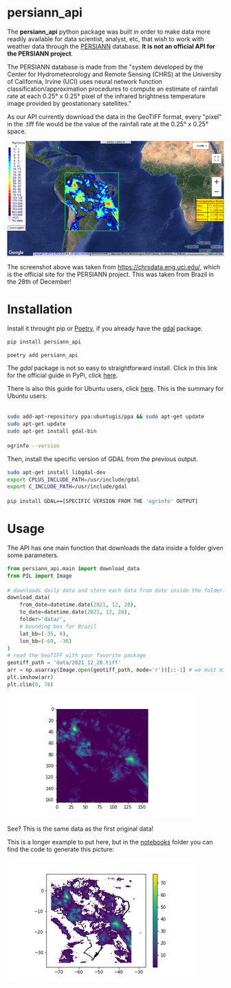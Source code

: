 # persiann_api

The __persiann_api__ python package was built in order to make data more readily available for data scientist, analyst, etc, that wish to work with weather data through the [PERSIANN](https://chrsdata.eng.uci.edu/) database. __It is not an official API for the PERSIANN project__.

The PERSIANN database is made from the "system developed by the Center for Hydrometeorology and Remote Sensing (CHRS) at the University of California, Irvine (UCI) uses neural network function classification/approximation procedures to compute an estimate of rainfall rate at each 0.25° x 0.25° pixel of the infrared brightness temperature image provided by geostationary satellites."

As our API currently download the data in the GeoTIFF format, every "pixel" in the .tiff file would be the value of the rainfall rate at the 0.25° x 0.25° space.

![PERSIANN data. Screenshot taken from https://chrsdata.eng.uci.edu/ .](github_images/PERSIANN_example.png)

The screenshot above was taken from https://chrsdata.eng.uci.edu/, which is the official site for the PERSIANN project. This was taken from Brazil in the 28th of December!

# Installation

Install it throught pip or [Poetry](https://python-poetry.org/), if you already have the [gdal](https://pypi.org/project/GDAL/) package.

```bash
pip install persiann_api
```
```bash
poetry add persiann_api
```

The *gdal* package is not so easy to straightforward install. Click in this link for the official guide in PyPi, click [here](https://pypi.org/project/GDAL/). 

There is also this guide for Ubuntu users, click [here](https://mothergeo-py.readthedocs.io/en/latest/development/how-to/gdal-ubuntu-pkg.html). This is the summary for Ubuntu users:

```bash

sudo add-apt-repository ppa:ubuntugis/ppa && sudo apt-get update
sudo apt-get update
sudo apt-get install gdal-bin

ogrinfo --version
```

Then, install the specific version of GDAL from the previous output.

```bash
sudo apt-get install libgdal-dev
export CPLUS_INCLUDE_PATH=/usr/include/gdal
export C_INCLUDE_PATH=/usr/include/gdal

pip install GDAL==[SPECIFIC VERSION FROM THE 'ogrinfo' OUTPUT]
```

# Usage

The API has one main function that downloads the data inside a folder given some parameters.

```python
from persiann_api.main import download_data
from PIL import Image

# downloads daily data and store each data from date inside the folder.
download_data(
    from_date=datetime.date(2021, 12, 28),
    to_date=datetime.date(2021, 12, 28),
    folder='data/',
    # bounding box for Brazil
    lat_bb=(-35, 6),
    lon_bb=(-69, -36)
)
# read the GeoTIFF with your favorite package
geotiff_path = 'data/2021_12_28.tiff'
arr = np.asarray(Image.open(geotiff_path, mode='r'))[::-1] # we must mirror the array for the GeoTIFF.
plt.imshow(arr)
plt.clim(0, 78)
```

![PERSIANN data for Brazil from 28st December of 2021.](github_images/PERSIANN_API_example.png)

See? This is the same data as the first original data!

This is a longer example to put here, but in the [notebooks](notebooks/testing_persiann_api.ipynb) folder you can find the code to generate this picture:

![PERSIANN data for Brazil from 28st December of 2021.](github_images/PERSIANN_API_example_geopandas_georasters.png)